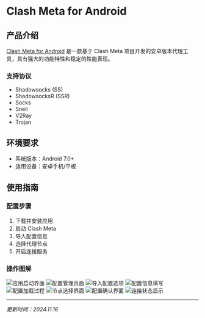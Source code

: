 # Clash Meta for Android

## 产品介绍

[Clash Meta for Android](https://tagcloud.lanzouw.com/io2u02b85x8d) 是一款基于 Clash Meta 项目开发的安卓版本代理工具，具有强大的功能特性和稳定的性能表现。

### 支持协议

- Shadowsocks (SS)
- ShadowsocksR (SSR)
- Socks
- Snell
- V2Ray
- Trojan

## 环境要求

- 系统版本：Android 7.0+
- 适用设备：安卓手机/平板

## 使用指南

### 配置步骤

1. 下载并安装应用
2. 启动 Clash Meta
3. 导入配置信息
4. 选择代理节点
5. 开启连接服务

### 操作图解

![应用启动界面](clash-meta-for-Android-01.png)
![配置管理页面](clash-meta-for-Android-02.jpg)
![导入配置选项](clash-meta-for-Android-03.jpg)
![配置信息填写](clash-meta-for-Android-04.jpg)
![配置加载过程](clash-meta-for-Android-05.jpg)
![节点选择界面](clash-meta-for-Android-06.jpg)
![配置确认界面](clash-meta-for-Android-07.jpg)
![连接状态显示](clash-meta-for-Android-08.jpg)

---
*更新时间：2024.11.16*

